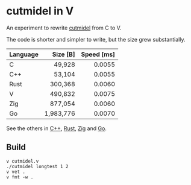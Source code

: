 # cutmidel in V

An experiment to rewrite [cutmidel] from C to V.

The code is shorter and simpler to write, but the size grew substantially.

| Language |  Size [B] |  Speed [ms] |
|----------|----------:|------------:|
| C        |    49,928 |      0.0055 |
| C++      |    53,104 |      0.0055 |
| Rust     |   300,368 |      0.0060 |
| V        |   490,832 |      0.0075 |
| Zig      |   877,054 |      0.0060 |
| Go       | 1,983,776 |      0.0070 |

See the others in [C++], [Rust], [Zig] and [Go].

## Build

    v cutmidel.v
    ./cutmidel longtest 1 2
    v vet .
    v fmt -w .

[cutmidel]: https://github.com/prantlf/cutmidel
[C++]: https://github.com/prantlf/cpp-cutmidel
[Rust]: https://github.com/prantlf/rust-cutmidel
[Go]: https://github.com/prantlf/go-cutmidel
[Zig]: https://github.com/prantlf/zig-cutmidel
